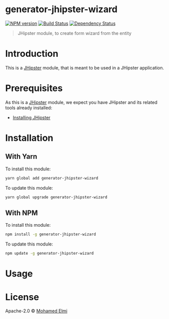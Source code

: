 # generator-jhipster-wizard
[![NPM version][npm-image]][npm-url] [![Build Status][travis-image]][travis-url] [![Dependency Status][daviddm-image]][daviddm-url]
> JHipster module,  to create form wizard from the entity 

# Introduction

This is a [JHipster](http://jhipster.github.io/) module, that is meant to be used in a JHipster application.

# Prerequisites

As this is a [JHipster](http://jhipster.github.io/) module, we expect you have JHipster and its related tools already installed:

- [Installing JHipster](https://jhipster.github.io/installation.html)

# Installation

## With Yarn

To install this module:

```bash
yarn global add generator-jhipster-wizard
```

To update this module:

```bash
yarn global upgrade generator-jhipster-wizard
```

## With NPM

To install this module:

```bash
npm install -g generator-jhipster-wizard
```

To update this module:

```bash
npm update -g generator-jhipster-wizard
```

# Usage

# License

Apache-2.0 © [Mohamed Elmi]()


[npm-image]: https://img.shields.io/npm/v/generator-jhipster-wizard.svg
[npm-url]: https://npmjs.org/package/generator-jhipster-wizard
[travis-image]: https://travis-ci.org/maxto024/generator-jhipster-wizard.svg?branch=master
[travis-url]: https://travis-ci.org/maxto024/generator-jhipster-wizard
[daviddm-image]: https://david-dm.org/maxto024/generator-jhipster-wizard.svg?theme=shields.io
[daviddm-url]: https://david-dm.org/maxto024/generator-jhipster-wizard
